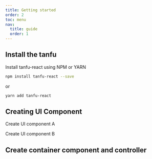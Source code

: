 ```yaml
---
title: Getting started
order: 2
toc: menu
nav:
  title: guide
  order: 1
---
```



## Install the tanfu

Install tanfu-react using NPM or YARN

```bash
npm install tanfu-react --save

```

or

```bash
yarn add tanfu-react
```

## Creating UI Component

Create UI component A

<code src="../../src/demo/A.tsx"></code>

Create UI component B

<code src="../../src/demo/B.tsx"></code>

## Create container component and controller

<code src="../../src/demo/C.tsx"></code>